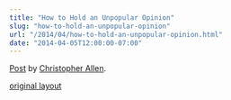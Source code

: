 ```yaml
---
title: "How to Hold an Unpopular Opinion"
slug: "how-to-hold-an-unpopular-opinion"
url: "/2014/04/how-to-hold-an-unpopular-opinion.html"
date: "2014-04-05T12:00:00-07:00"
---
```

<div id="fb-root"></div> <script id="facebook-jssdk" src="//connect.facebook.net/en_US/all.js#xfbml=1"></script>
<div class="fb-post" data-href="https://www.facebook.com/ChristopherRayAllen/posts/10152332731345540" data-width="600"><div class="fb-xfbml-parse-ignore"><a href="https://www.facebook.com/ChristopherRayAllen/posts/10152332731345540">Post</a> by <a href="https://www.facebook.com/ChristopherRayAllen">Christopher Allen</a>.</div></div>
<p class="previous"><a href="/previous/2014/04/how-to-hold-an-unpopular-opinion.html" rel="syndication nofollow" class="u-syndication" >original layout</a></p>
